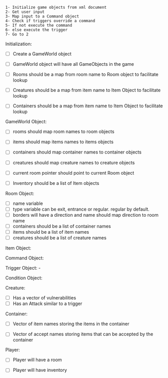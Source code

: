    1- Initialize game objects from xml document
    2- Get user input
    3- Map input to a Command object
    4- Check if triggers override a command
    5- If not execute the command
    6- else execute the trigger
    7- Go to 2




Initialization:
- [ ] Create a GameWorld object
- [ ] GameWorld object will have all GameObjects in the game
- [ ] Rooms should be a map from room name to Room object to facilitate lookup
- [ ] Creatures should be a map from item name to Item Object to facilitate lookup
- [ ] Containers should be a map from item name to Item Object to facilitate lookup


GameWorld Object:
- [ ] rooms should map room names to room objects
- [ ] items should map items names to items objects
- [ ] containers should map container names to container objects
- [ ] creatures  should map creature names to creature objects
- [ ] current room pointer should point to current Room object
- [ ] Inventory should be a list of Item objects


Room Object:
- [ ] name variable
- [ ] type variable can be exit, entrance or regular. regular by default.
- [ ] borders will have a direction and name should map direction to room name
- [ ] containers should be a list of container names
- [ ] items should be a list of item names
- [ ] creatures should be a list of creature names

Item Object:

Command Object:

Trigger Object:
    -

Condition Object:


Creature:
- [ ] Has a vector of vulnerabilities
- [ ] Has an Attack similar to a trigger

Container:
- [ ] Vector of item names storing the items in the container
- [ ] Vector of accept names storing items that can be accepted by the container


Player:
- [ ] Player will have a room
- [ ] Player will have inventory






